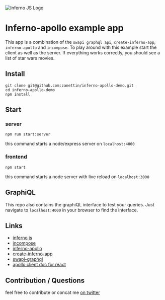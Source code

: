 ![Inferno JS Logo](https://cdn-images-1.medium.com/max/1600/1*NZoKqwcj_x9W1Zh-eWWeCw.png "Inferno JS")

# Inferno-apollo example app
This app is a combination of the `swapi graphql api`, `create-inferno-app`, `inferno-apollo` and `incompose`.
To play around with this example start the client as well as the server. If everything works correctly, you should see a list of star wars movies.

## Install
```
git clone git@github.com:zanettin/inferno-apollo-demo.git
cd inferno-apollo-demo
npm install
```

## Start

### server
```
npm run start:server
```
this command starts a node/express server on `localhost:4000`

### frontend
```
npm start
```
this command starts a node server with live reload on `localhost:3000`

## GraphiQL
This repo also contains the graphiQL interface to test your queries.
Just navigate to `localhost:4000` in your browser to find the interface.

## Links
- [inferno js](https://infernojs.org/)
- [incompose](https://github.com/zanettin/incompose)
- [inferno-apollo](https://github.com/zanettin/inferno-apollo)
- [create-inferno-app](https://github.com/infernojs/create-inferno-app)
- [swapi-graphql](https://github.com/graphql/swapi-graphql)
- [apollo client doc for react](http://dev.apollodata.com/react/queries.html)

## Contribution / Questions
feel free to contribute or concat me [on twitter](https://twitter.com/roman_zanettin)
